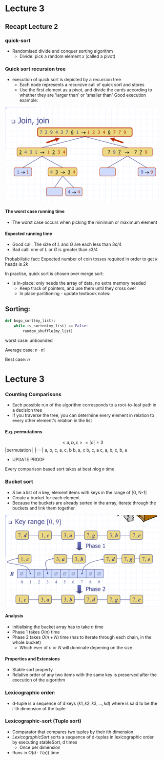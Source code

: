 # Lecture 3

## Recapt Lecture 2
### quick-sort
- Randomised divide and conquer sorting algorithm
  - Divide: pick a random element $x$ (called a pivot)

### Quick sort recursion tree
- execution of quick sort is depicted by a recursion tree
  - Each node represents a recursive call of quick sort and stores
  - Use the first element as a pivot, and divide the cards according to whether they are 'larger than' or 'smaller than'
 Good execution example:

 ![Alt text](image.png)

#### The worst case running time
- The worst case occurs when picking the minimum or maximum element

#### Expected running time
- Good call: The size of $L$ and $G$ are each less than $3s/4$
- Bad call: one of $L$ or $G$ is greater than $s3/4$

Probabilistic fact: Expected number of coin tosses required in order to get $k$ heads is $2k$

In practise, quick sort is chosen over merge sort:
- Is in-place: only needs the array of data, no extra memory needed
  - Keep track of pointers, and use them until they cross over
  - In place partitioning - update textbook notes:

## Sorting:
```python
def bogo_sort(my_list):
    while is_sorted(my_list) == False:
        random_shuffle(my_list)
```
worst case: unbounded

Average case: $n \cdot n!$

Best case: $n$

# Lecture 3

### Counting Comparisons
- Each possible run of the algorithm corresponds to a root-to-leaf path in a decision tree
- If you traverse the tree, you can determine every element in relation to every other element's relation in the list

#### E.g. permutations
$$ <a, b, c> = |c| = 3$$
|permutation |
|---|
a, b, c,
a, c, b
b, a, c
b, c, a
c, a, b, 
c, b, a

- UPDATE PROOF

Every comparison based sort takes at best $n \log n$ time

### Bucket sort
- $S$ be a list of $n$ key, element items with keys in the range of [0, N-1]
- Create a bucket for each element
- Because the buckets are already sorted in the array, iterate through the buckets and link them together

![Alt text](image-2.png)

#### Analysis
- Initialising the bucket array has to take $n$ time
- Phase 1 takes $O(n)$ time
- Phase 2 takes $O(n + N)$ time (has to iterate through each chain, in the whole bucket)
  - Which ever of $n$ or $N$ will dominate depening on the size.

#### Properties and Extensions
- Stable sort property
- Relative order of any two items with the  same key is preserved after the execution of the algorithm
### Lexicographic order:
- d-tuple is a sequence of d keys $(k1, k2, k3, ..., kd)$ where 
is said to be the i-th dimension of the tuple

### Lexicographic-sort (Tuple sort)
- Comparator that compares two tuples by their ith dimension
- *LexicographicSort* sorts a sequence of d-tuples in 
lexicographic order by executing stableSort, d times
  - Once per dimension
- Runs in $O(d\cdot T(n))$ time